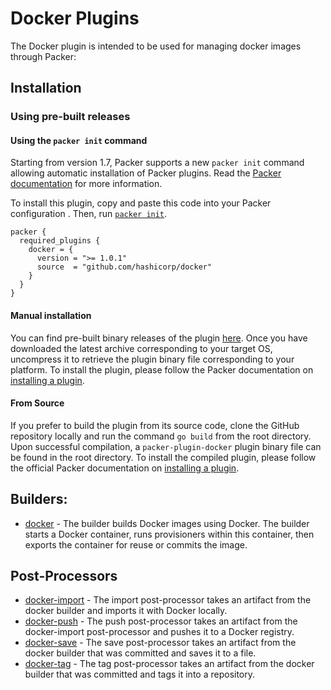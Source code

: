 # Docker Plugins

The Docker plugin is intended to be used for managing docker images through Packer:

## Installation

### Using pre-built releases

#### Using the `packer init` command

Starting from version 1.7, Packer supports a new `packer init` command allowing
automatic installation of Packer plugins. Read the
[Packer documentation](https://www.packer.io/docs/commands/init) for more information.

To install this plugin, copy and paste this code into your Packer configuration .
Then, run [`packer init`](https://www.packer.io/docs/commands/init).

```hcl
packer {
  required_plugins {
    docker = {
      version = ">= 1.0.1"
      source  = "github.com/hashicorp/docker"
    }
  }
}
```

#### Manual installation

You can find pre-built binary releases of the plugin [here](https://github.com/hashicorp/packer-plugin-docker/releases).
Once you have downloaded the latest archive corresponding to your target OS,
uncompress it to retrieve the plugin binary file corresponding to your platform.
To install the plugin, please follow the Packer documentation on
[installing a plugin](https://www.packer.io/docs/extending/plugins/#installing-plugins).


#### From Source

If you prefer to build the plugin from its source code, clone the GitHub
repository locally and run the command `go build` from the root
directory. Upon successful compilation, a `packer-plugin-docker` plugin
binary file can be found in the root directory.
To install the compiled plugin, please follow the official Packer documentation
on [installing a plugin](https://www.packer.io/docs/extending/plugins/#installing-plugins).

## Builders:
- [docker](/docs/builders/docker.mdx) - The builder builds Docker images using Docker.
  The builder starts a Docker container, runs provisioners within this container, then exports the container for reuse or commits the image.

## Post-Processors
- [docker-import](/docs/post-processors/docker-import.mdx) - The import post-processor takes an artifact from the docker builder and imports it with Docker locally.
- [docker-push](/docs/post-processors/docker-push.mdx) - The push post-processor takes an artifact from the docker-import post-processor and pushes it to a Docker registry.
- [docker-save](/docs/post-processors/docker-save.mdx) - The save post-processor takes an artifact from the docker builder that was committed and saves it to a file.
- [docker-tag](/docs/post-processors/docker-tag.mdx) - The tag post-processor takes an artifact from the docker builder that was committed and tags it into a repository.

